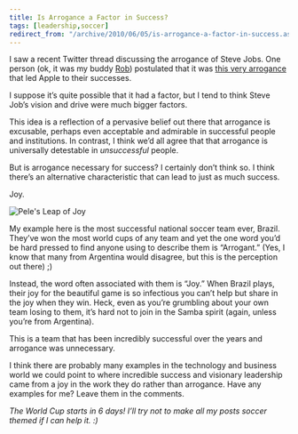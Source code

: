 ```yaml
---
title: Is Arrogance a Factor in Success?
tags: [leadership,soccer]
redirect_from: "/archive/2010/06/05/is-arrogance-a-factor-in-success.aspx/"
---
```


I saw a recent Twitter thread discussing the arrogance of Steve Jobs. One person (ok, it was my buddy [Rob](http://blog.wekeroad.com/ "Rob Conery")) postulated that it was [this very arrogance](http://twitter.com/robconery/status/14646872138 "Jobs is arrogant") that led Apple to their successes.

I suppose it’s quite possible that it had a factor, but I tend to think Steve Job’s vision and drive were much bigger factors.

This idea is a reflection of a pervasive belief out there that arrogance is excusable, perhaps even acceptable and admirable in successful people and institutions. In contrast, I think we’d all agree that that arrogance is universally detestable in *unsuccessful* people.

But is arrogance necessary for success? I certainly don’t think so. I think there’s an alternative characteristic that can lead to just as much success.

Joy.

![Pele's Leap of Joy](https://user-images.githubusercontent.com/19977/50303633-8b201900-0442-11e9-93fe-e95b74ca9106.png)

My example here is the most successful national soccer team ever, Brazil. They’ve won the most world cups of any team and yet the one word you’d be hard pressed to find anyone using to describe them is “Arrogant.” (Yes, I know that many from Argentina would disagree, but this is the perception out there) ;)

Instead, the word often associated with them is “Joy.” When Brazil plays, their joy for the beautiful game is so infectious you can’t help but share in the joy when they win. Heck, even as you’re grumbling about your own team losing to them, it’s hard not to join in the Samba spirit (again, unless you’re from Argentina).

This is a team that has been incredibly successful over the years and arrogance was unnecessary.

I think there are probably many examples in the technology and business world we could point to where incredible success and visionary leadership came from a joy in the work they do rather than arrogance. Have any examples for me? Leave them in the comments.

*The World Cup starts in 6 days! I’ll try not to make all my posts soccer themed if I can help it. :)*

